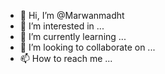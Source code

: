 - 👋 Hi, I’m @Marwanmadht
- 👀 I’m interested in ...
- 🌱 I’m currently learning ...
- 💞️ I’m looking to collaborate on ...
- 📫 How to reach me ...

<!---
Marwanmadht/Marwanmadht is a ✨ special ✨ repository because its `README.md` (this file) appears on your GitHub profile.
You can click the Preview link to take a look at your changes.
--->
